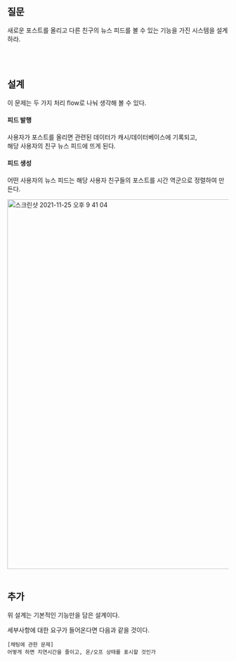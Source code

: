 ## 질문  
새로운 포스트를 올리고 다른 친구의 뉴스 피드를 볼 수 있는 기능을 가진 시스템을 설계하라. 

<br />
<br /> 

## 설계   
이 문제는 두 가지 처리 flow로 나눠 생각해 볼 수 있다.   

#### 피드 발행 
사용자가 포스트를 올리면 관련된 데이터가 캐시/데이터베이스에 기록되고,   
해당 사용자의 친구 뉴스 피드에 뜨게 된다.


#### 피드 생성 
어떤 사용자의 뉴스 피드는 해당 사용자 친구들의 포스트를 시간 역군으로 정렬하여 만든다.   

<img width="841" alt="스크린샷 2021-11-25 오후 9 41 04" src="https://user-images.githubusercontent.com/33855307/143443676-e4cc0819-2c70-4e94-8593-73ba344d8e82.png">


<br /> 
<br /> 

## 추가     
위 설계는 기본적인 기능만을 담은 설계이다.    

세부사항에 대한 요구가 들어온다면 다음과 같을 것이다. 

```
[채팅에 관한 문제] 
어떻게 하면 지연시간을 줄이고, 온/오프 상태를 표시할 것인가
``` 

<br /> 
